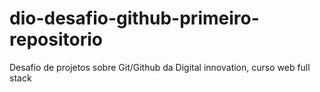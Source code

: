 # dio-desafio-github-primeiro-repositorio
Desafio de projetos sobre Git/Github da Digital innovation, curso web full stack
